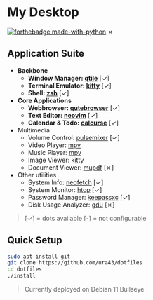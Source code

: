 # My Desktop

[![forthebadge made-with-python](http://forthebadge.com/images/badges/made-with-python.svg)](https://www.python.org/)
✗
## Application Suite

* **Backbone**
  * **Window Manager: [qtile](https://github.com/qtile/qtile)** [✓]
  * **Terminal Emulator: [kitty](https://github.com/kovidgoyal/kitty)** [✓]
  * **Shell: [zsh](https://github.com/zsh-users/zsh)** [✓]
* **Core Applications**
  * **Webbrowser: [qutebrowser](https://github.com/qutebrowser/qutebrowser)** [✓]
  * **Text Editor: [neovim](https://github.com/neovim/neovim)** [✓]
  * **Calendar & Todo: [calcurse](https://github.com/lfos/calcurse)** [✓]
* Multimedia
  * Volume Control: [pulsemixer](https://github.com/GeorgeFilipkin/pulsemixer) [✓]
  * Video Player: [mpv](https://github.com/mpv-player/mpv)
  * Music Player: [mpv](https://github.com/mpv-player/mpv)
  * Image Viewer: [kitty](https://sw.kovidgoyal.net/kitty/kittens/icat/)
  * Document Viewer: [mupdf](https://github.com/ArtifexSoftware/mupdf) [✗]
* Other utilities
  * System Info: [neofetch](https://github.com/dylanaraps/neofetch) [✓]
  * System Monitor: [htop](https://github.com/htop-dev/htop) [✓]
  * Password Manager: [keepassxc](https://github.com/keepassxreboot/keepassxc) [✓]
  * Disk Usage Analyzer: [gdu](https://github.com/dundee/gdu) [✗]

> [✓] = dots available
> [-] = not configurable

## Quick Setup

```sh
sudo apt install git
git clone https://github.com/ura43/dotfiles
cd dotfiles
./install
```

> Currently deployed on Debian 11 Bullseye
